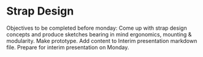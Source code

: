 # Strap Design

Objectives to be completed before monday:
Come up with strap design concepts and produce sketches bearing in mind ergonomics, mounting & modularity.
Make prototype.
Add content to Interim presentation markdown file.
Prepare for interim presentation on Monday.
 
